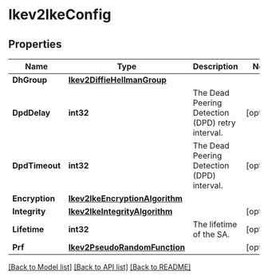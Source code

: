 # Ikev2IkeConfig

## Properties

Name | Type | Description | Notes
------------ | ------------- | ------------- | -------------
**DhGroup** | [**Ikev2DiffieHellmanGroup**](IKEV2DiffieHellmanGroup.md) |  | 
**DpdDelay** | **int32** | The Dead Peering Detection (DPD) retry interval. | [optional] 
**DpdTimeout** | **int32** | The Dead Peering Detection (DPD) interval. | [optional] 
**Encryption** | [**Ikev2IkeEncryptionAlgorithm**](IKEV2IKEEncryptionAlgorithm.md) |  | 
**Integrity** | [**Ikev2IkeIntegrityAlgorithm**](IKEV2IKEIntegrityAlgorithm.md) |  | [optional] 
**Lifetime** | **int32** | The lifetime of the SA. | [optional] 
**Prf** | [**Ikev2PseudoRandomFunction**](IKEV2PseudoRandomFunction.md) |  | [optional] 

[[Back to Model list]](../README.md#documentation-for-models) [[Back to API list]](../README.md#documentation-for-api-endpoints) [[Back to README]](../README.md)


